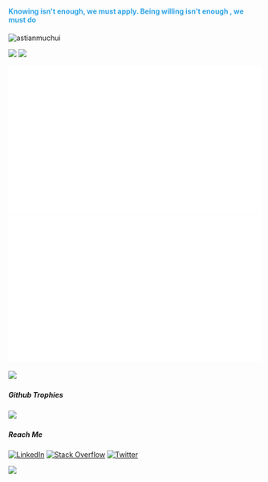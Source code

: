 ##### 
  <h4 style="color: #2fa4e7;"> Knowing isn't enough, we must apply. Being willing isn't enough , we must do
 </h4>
<p align="left"> <img src="https://komarev.com/ghpvc/?username=astianmuchui&label=Profile%20views&color=2fa4e7&style=flat" alt="astianmuchui" /> </p>
  
  
  
   
  <img src="https://github-readme-stats.vercel.app/api?username=astianmuchui&show_icons=true&theme=github_dark&hide_border=true&count_private=true">
 <img src="https://github-readme-streak-stats.herokuapp.com/?user=astianmuchui&theme=github-dark&hide_border=true&count_private=true">
     
  

 
 ![](https://raw.githubusercontent.com/astianmuchui/github-statistics/master/generated/overview.svg#gh-dark-mode-only)
 ![](https://raw.githubusercontent.com/astianmuchui/github-statistics/master/generated/languages.svg#gh-dark-mode-only)
 
 
 ![](https://activity-graph.herokuapp.com/graph?username=astianmuchui&theme=github&hide_border=true&bg_color=000area_color=2fa4e7&line=2fa4e7&point=none&color=2fa4e7&hide_border=true)  

##### Github Trophies

![](https://github-profile-trophy.vercel.app/?username=astianmuchui&theme=darkhub&no-frame=true&no-bg=true&margin-w=3&color=fff)



##### Reach Me 

[![LinkedIn](https://img.shields.io/badge/LinkedIn-%230077B5.svg?logo=linkedin&logoColor=white)](https://www.linkedin.com/in/astianmuchui/) [![Stack Overflow](https://img.shields.io/badge/-Stackoverflow-FE7A16?logo=stack-overflow&logoColor=white)](https://stackoverflow.com/users/14483975/seb-astian) [![Twitter](https://img.shields.io/badge/Twitter-%231DA1F2.svg?logo=Twitter&logoColor=white)](https://twitter.com/astianmuchui) 




  <img src="https://profile-summary-for-github.com/user/astianmuchui">
  
    
   




 

